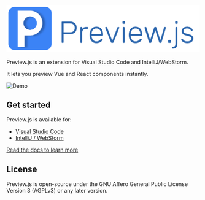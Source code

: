 <div align="center">
  <a href="https://previewjs.com" target="_blank">
    <img src="assets/banner.svg" alt="Preview.js" />
  </a>
</div>

Preview.js is an extension for Visual Studio Code and IntelliJ/WebStorm.

It lets you preview Vue and React components instantly.

![Demo](assets/previewjs-overview.gif)

## Get started

Preview.js is available for:

- [Visual Studio Code](https://marketplace.visualstudio.com/items?itemName=zenclabs.previewjs)
- [IntelliJ / WebStorm](https://plugins.jetbrains.com/plugin/18384-preview-js)

[Read the docs to learn more](https://previewjs.com)

## License

Preview.js is open-source under the GNU Affero General Public License Version 3 (AGPLv3) or any later version.
